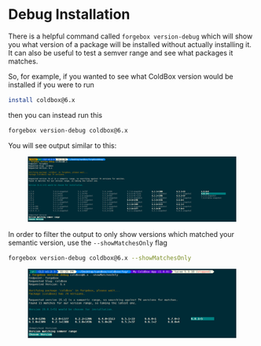 # Debug Installation

There is a helpful command called `forgebox version-debug` which will show you what version of a package will be installed without actually installing it.  It can also be useful to test a semver range and see what packages it matches.

So, for example, if you wanted to see what ColdBox version would be installed if you were to run

```bash
install coldbox@6.x
```

then you can instead run this

```bash
forgebox version-debug coldbox@6.x
```

&#x20;You will see output similar to this:

<figure><img src="../../.gitbook/assets/image (13).png" alt=""><figcaption></figcaption></figure>

In order to filter the output to only show versions which matched your semantic version, use the `--showMatchesOnly`  flag

```bash
forgebox version-debug coldbox@6.x --showMatchesOnly
```

<figure><img src="../../.gitbook/assets/image (8).png" alt=""><figcaption></figcaption></figure>
